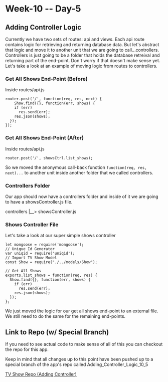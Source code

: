 # Week-10 -- Day-5

## Adding Controller Logic

Currently we have two sets of routes: api and views. Each api route contains logic for retrieving and returning database data. But let's abstract that logic and move it to another unit that we are going to call...controllers. Controllers is just going to be a folder that holds the database retreival and returning part of the end-point. Don't worry if that doesn't make sense yet. Let's take a look at an example of moving logic from routes to controllers.

### Get All Shows End-Point (Before)

Inside routes/api.js

    router.post('/', function(req, res, next) {
    	Show.find({}, function(err, shows) {
        if (err)
          res.send(err);
        res.json(shows);
      });
    });

### Get All Shows End-Point (After)

Inside routes/api.js

    router.post('/', showsCtrl.list_shows);

So we moved the anonymous call-back function `function(req, res, next)...` to another unit inside another folder that we called controllers.

### Controllers Folder

Our app should now have a controllers folder and inside of it we are going to have a showsController.js file.

controllers
	|__> showsController.js


### Shows Controller File

Let's take a look at our super simple shows controller

    let mongoose = require('mongoose');
    // Unique Id Generator
    var uniqid = require('uniqid');
    // Import TV Show Model
    const Show = require("./../models/Show");

    // Get All Shows
    exports.list_shows = function(req, res) {
      Show.find({}, function(err, shows) {
        if (err)
          res.send(err);
        res.json(shows);
      });
    };

We just moved the logic for our get all shows end-point to an external file. We still need to do the same for the remaining end-points.




 ## Link to Repo (w/ Special Branch)

If you need to see actual code to make sense of all of this you can checkout the repo for this app.

Keep in mind that all changes up to this point have been pushed up to a special branch of the app's repo called Adding_Controller_Logic_10_5

[TV Show Repo (Adding Controller)](https://github.com/mujibsardar/FCB_SImple_EXPRESS_API/tree/Adding_Controller_Logic_10_5)

